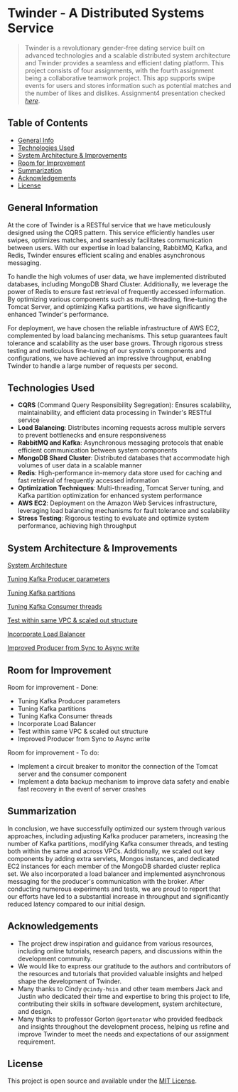 # Twinder - A Distributed Systems Service
> Twinder is a revolutionary gender-free dating service built on advanced technologies and a scalable distributed system architecture and Twinder provides a seamless and efficient dating platform. This project consists of four assignments, with the fourth assignment being a collaborative teamwork project. This app supports swipe events for users and stores information such as potential matches and the number of likes and dislikes. 
> Assignment4 presentation checked [_here_](https://docs.google.com/presentation/d/1hFm6TPAzC2Zw7cwiCJnpDvBH_1iI77Kl8chhuudVlHo/edit#slide=id.g219bc6154e0_0_115). 


## Table of Contents
* [General Info](#general-information)
* [Technologies Used](#technologies-used)
* [System Architecture & Improvements](#System-Architecture-&-Improvements)
* [Room for Improvement](#room-for-improvement)
* [Summarization](#Summarization)
* [Acknowledgements](#acknowledgements)
* [License](#license)


## General Information
At the core of Twinder is a RESTful service that we have meticulously designed using the CQRS pattern. This service efficiently handles user swipes, optimizes matches, and seamlessly facilitates communication between users. With our expertise in load balancing, RabbitMQ, Kafka, and Redis, Twinder ensures efficient scaling and enables asynchronous messaging.

To handle the high volumes of user data, we have implemented distributed databases, including MongoDB Shard Cluster. Additionally, we leverage the power of Redis to ensure fast retrieval of frequently accessed information. By optimizing various components such as multi-threading, fine-tuning the Tomcat Server, and optimizing Kafka partitions, we have significantly enhanced Twinder's performance.

For deployment, we have chosen the reliable infrastructure of AWS EC2, complemented by load balancing mechanisms. This setup guarantees fault tolerance and scalability as the user base grows. Through rigorous stress testing and meticulous fine-tuning of our system's components and configurations, we have achieved an impressive throughput, enabling Twinder to handle a large number of requests per second.


## Technologies Used
- **CQRS** (Command Query Responsibility Segregation): Ensures scalability, maintainability, and efficient data processing in Twinder's RESTful service
- **Load Balancing**: Distributes incoming requests across multiple servers to prevent bottlenecks and ensure responsiveness
- **RabbitMQ and Kafka**: Asynchronous messaging protocols that enable efficient communication between system components
- **MongoDB Shard Cluster**: Distributed databases that accommodate high volumes of user data in a scalable manner
- **Redis**: High-performance in-memory data store used for caching and fast retrieval of frequently accessed information
- **Optimization Techniques**: Multi-threading, Tomcat Server tuning, and Kafka partition optimization for enhanced system performance
- **AWS EC2**: Deployment on the Amazon Web Services infrastructure, leveraging load balancing mechanisms for fault tolerance and scalability
- **Stress Testing**: Rigorous testing to evaluate and optimize system performance, achieving high throughput


## System Architecture & Improvements
[System Architecture](./img/screenshot.png)

[Tuning Kafka Producer parameters](./img/screenshot1.png)

[Tuning Kafka partitions](./img/screenshot2.png)

[Tuning Kafka Consumer threads](./img/screenshot3.png)

[Test within same VPC & scaled out structure](./img/screenshot4.png)

[Incorporate Load Balancer](./img/screenshot5.png)

[Improved Producer from Sync to Async write](./img/screenshot6.png)


## Room for Improvement

Room for improvement - Done:
- Tuning Kafka Producer parameters
- Tuning Kafka partitions
- Tuning Kafka Consumer threads
- Incorporate Load Balancer
- Test within same VPC & scaled out structure
- Improved Producer from Sync to Async write

Room for improvement - To do:
- Implement a circuit breaker to monitor the connection of the Tomcat server and the consumer component
- Implement a data backup mechanism to improve data safety and enable fast recovery in the event of server crashes


## Summarization
In conclusion, we have successfully optimized our system through various approaches, including adjusting Kafka producer parameters, increasing the number of Kafka partitions, modifying Kafka consumer threads, and testing both within the same and across VPCs. Additionally, we scaled out key components by adding extra servlets, Mongos instances, and dedicated EC2 instances for each member of the MongoDB sharded cluster replica set. We also incorporated a load balancer and implemented asynchronous messaging for the producer's communication with the broker. After conducting numerous experiments and tests, we are proud to report that our efforts have led to a substantial increase in throughput and significantly reduced latency compared to our initial design.


## Acknowledgements
- The project drew inspiration and guidance from various resources, including online tutorials, research papers, and discussions within the development community.
- We would like to express our gratitude to the authors and contributors of the resources and tutorials that provided valuable insights and helped shape the development of Twinder.
- Many thanks to Cindy `@cindy-hsin` and other team members Jack and Justin who dedicated their time and expertise to bring this project to life, contributing their skills in software development, system architecture, and design.
- Many thanks to professor Gorton `@gortonator` who provided feedback and insights throughout the development process, helping us refine and improve Twinder to meet the needs and expectations of our assignment requirement.


## License
This project is open source and available under the [MIT License](https://opensource.org/licenses/MIT).
